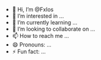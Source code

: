 - 👋 Hi, I’m @FxIos
- 👀 I’m interested in ...
- 🌱 I’m currently learning ...
- 💞️ I’m looking to collaborate on ...
- 📫 How to reach me ...
- 😄 Pronouns: ...
- ⚡ Fun fact: ...

<!---
FxIos/FxIos is a ✨ special ✨ repository because its `README.md` (this file) appears on your GitHub profile.
You can click the Preview link to take a look at your changes.
--->

